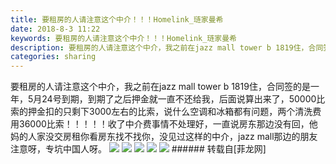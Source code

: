 ```yaml
---
title: 要租房的人请注意这个中介！！！Homelink_琏家曼希
date: 2018-8-3 11:22
keywords: 要租房的人请注意这个中介！！！Homelink_琏家曼希
description: 要租房的人请注意这个中介，我之前在jazz mall tower b 1819住，合同签的是一年，5月24号到期，到期了之后押金就一直不还给我，后面说算出来了，50000比索的押金扣的只剩下3000左右的比索，说什么空调和冰箱都有问题，两个清洗费用36000比索！！！！！收了中介费事情不处理好，一直说房东那边没有回，他妈的人家没交房租你看房东找不找你，没见过这样的中介，jazz mall那边的朋友注意呀，专坑中国人呀。
categories: sharing
---
```

<td class="t_f" id="postmessage_1588107">要租房的人请注意这个中介，我之前在jazz mall tower b 1819住，合同签的是一年，5月24号到期，到期了之后押金就一直不还给我，后面说算出来了，50000比索的押金扣的只剩下3000左右的比索，说什么空调和冰箱都有问题，两个清洗费用36000比索！！！！！收了中介费事情不处理好，一直说房东那边没有回，他妈的人家没交房租你看房东找不找你，没见过这样的中介，jazz mall那边的朋友注意呀，专坑中国人呀。

<img aid="902740" data-cf-modified-bae20493bed881e6a195b5f6-="" file="data/attachment/forum/201808/03/112124o9xn3bmj9mm3mjz3.png.thumb.jpg" id="aimg_902740" inpost="1" onclick="" onmouseover="" src="http://www.flw.ph/data/attachment/forum/201808/03/112124o9xn3bmj9mm3mjz3.png" style="cursor:pointer" zoomfile="data/attachment/forum/201808/03/112124o9xn3bmj9mm3mjz3.png"/>



<img aid="902739" data-cf-modified-bae20493bed881e6a195b5f6-="" file="data/attachment/forum/201808/03/112121cyitkewosokvvf8a.png.thumb.jpg" id="aimg_902739" inpost="1" onclick="" onmouseover="" src="http://www.flw.ph/data/attachment/forum/201808/03/112121cyitkewosokvvf8a.png" style="cursor:pointer" zoomfile="data/attachment/forum/201808/03/112121cyitkewosokvvf8a.png"/>



<img aid="902738" data-cf-modified-bae20493bed881e6a195b5f6-="" file="data/attachment/forum/201808/03/112117f3kk68zig3j62py6.png.thumb.jpg" id="aimg_902738" inpost="1" onclick="" onmouseover="" src="http://www.flw.ph/data/attachment/forum/201808/03/112117f3kk68zig3j62py6.png" style="cursor:pointer" zoomfile="data/attachment/forum/201808/03/112117f3kk68zig3j62py6.png"/>



<img aid="902737" data-cf-modified-bae20493bed881e6a195b5f6-="" file="data/attachment/forum/201808/03/112112ep5e2z92tpp33xk5.png.thumb.jpg" id="aimg_902737" inpost="1" onclick="" onmouseover="" src="http://www.flw.ph/data/attachment/forum/201808/03/112112ep5e2z92tpp33xk5.png" style="cursor:pointer" zoomfile="data/attachment/forum/201808/03/112112ep5e2z92tpp33xk5.png"/>



<img aid="902735" data-cf-modified-bae20493bed881e6a195b5f6-="" file="data/attachment/forum/201808/03/112108pm4x9cs1ixc5jc1b.png.thumb.jpg" id="aimg_902735" inpost="1" onclick="" onmouseover="" src="http://www.flw.ph/data/attachment/forum/201808/03/112108pm4x9cs1ixc5jc1b.png" style="cursor:pointer" zoomfile="data/attachment/forum/201808/03/112108pm4x9cs1ixc5jc1b.png"/>


</td>
###### 转载自[菲龙网]